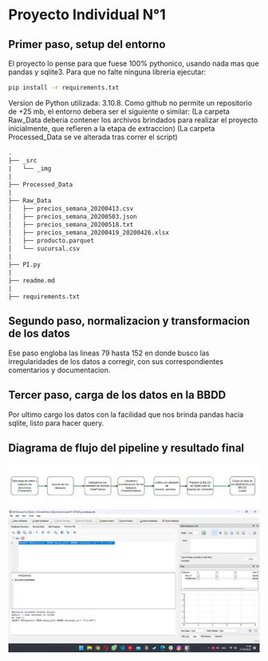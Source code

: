 # Proyecto Individual N°1

## Primer paso, setup del entorno
El proyecto lo pense para que fuese 100% pythonico, usando nada mas que pandas y sqlite3. Para que no falte ninguna libreria ejecutar:
```bash
pip install -r requirements.txt
``` 
Version de Python utilizada: 3.10.8.
Como github no permite un repositorio de +25 mb, el entorno debera ser el siguiente o similar:
(La carpeta Raw_Data deberia contener los archivos brindados para realizar el proyecto inicialmente, que refieren a la etapa de extraccion)
(La carpeta Processed_Data se ve alterada tras correr el script)
```
.
├── _src
|   └── _img
|
├── Processed_Data
|
├── Raw_Data
│   ├── precios_semana_20200413.csv
│   ├── precios_semana_20200503.json
│   ├── precios_semana_20200518.txt
│   ├── precios_semana_20200419_20200426.xlsx
│   ├── producto.parquet
│   └── sucursal.csv
|
├── PI.py
|
├── readme.md
|
├── requirements.txt
```

## Segundo paso, normalizacion y transformacion de los datos
Ese paso engloba las lineas 79 hasta 152 en donde busco las irregularidades de los datos a corregir, con sus correspondientes comentarios y documentacion.

## Tercer paso, carga de los datos en la BBDD
Por ultimo cargo los datos con la facilidad que nos brinda pandas hacia sqlite, listo para hacer query.


## Diagrama de flujo del pipeline y resultado final
![image](_src/img/monsa_diagram.png)
![image](_src/img/query_result.png)

